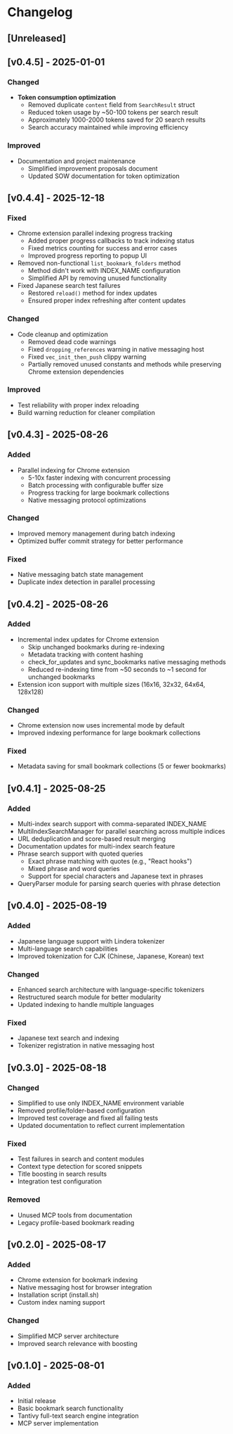 # Changelog

## [Unreleased]

## [v0.4.5] - 2025-01-01

### Changed

- **Token consumption optimization**
  - Removed duplicate `content` field from `SearchResult` struct
  - Reduced token usage by ~50-100 tokens per search result
  - Approximately 1000-2000 tokens saved for 20 search results
  - Search accuracy maintained while improving efficiency

### Improved

- Documentation and project maintenance
  - Simplified improvement proposals document
  - Updated SOW documentation for token optimization

## [v0.4.4] - 2025-12-18

### Fixed

- Chrome extension parallel indexing progress tracking
  - Added proper progress callbacks to track indexing status
  - Fixed metrics counting for success and error cases
  - Improved progress reporting to popup UI
- Removed non-functional `list_bookmark_folders` method
  - Method didn't work with INDEX_NAME configuration
  - Simplified API by removing unused functionality
- Fixed Japanese search test failures
  - Restored `reload()` method for index updates
  - Ensured proper index refreshing after content updates

### Changed

- Code cleanup and optimization
  - Removed dead code warnings
  - Fixed `dropping_references` warning in native messaging host
  - Fixed `vec_init_then_push` clippy warning
  - Partially removed unused constants and methods while preserving Chrome extension dependencies

### Improved

- Test reliability with proper index reloading
- Build warning reduction for cleaner compilation

## [v0.4.3] - 2025-08-26

### Added

- Parallel indexing for Chrome extension
  - 5-10x faster indexing with concurrent processing
  - Batch processing with configurable buffer size
  - Progress tracking for large bookmark collections
  - Native messaging protocol optimizations

### Changed

- Improved memory management during batch indexing
- Optimized buffer commit strategy for better performance

### Fixed

- Native messaging batch state management
- Duplicate index detection in parallel processing

## [v0.4.2] - 2025-08-26

### Added

- Incremental index updates for Chrome extension
  - Skip unchanged bookmarks during re-indexing
  - Metadata tracking with content hashing
  - check_for_updates and sync_bookmarks native messaging methods
  - Reduced re-indexing time from ~50 seconds to ~1 second for unchanged bookmarks
- Extension icon support with multiple sizes (16x16, 32x32, 64x64, 128x128)

### Changed

- Chrome extension now uses incremental mode by default
- Improved indexing performance for large bookmark collections

### Fixed

- Metadata saving for small bookmark collections (5 or fewer bookmarks)

## [v0.4.1] - 2025-08-25

### Added

- Multi-index search support with comma-separated INDEX_NAME
- MultiIndexSearchManager for parallel searching across multiple indices
- URL deduplication and score-based result merging
- Documentation updates for multi-index search feature
- Phrase search support with quoted queries
  - Exact phrase matching with quotes (e.g., "React hooks")
  - Mixed phrase and word queries
  - Support for special characters and Japanese text in phrases
- QueryParser module for parsing search queries with phrase detection

## [v0.4.0] - 2025-08-19

### Added

- Japanese language support with Lindera tokenizer
- Multi-language search capabilities
- Improved tokenization for CJK (Chinese, Japanese, Korean) text

### Changed

- Enhanced search architecture with language-specific tokenizers
- Restructured search module for better modularity
- Updated indexing to handle multiple languages

### Fixed

- Japanese text search and indexing
- Tokenizer registration in native messaging host

## [v0.3.0] - 2025-08-18

### Changed

- Simplified to use only INDEX_NAME environment variable
- Removed profile/folder-based configuration
- Improved test coverage and fixed all failing tests
- Updated documentation to reflect current implementation

### Fixed

- Test failures in search and content modules
- Context type detection for scored snippets
- Title boosting in search results
- Integration test configuration

### Removed

- Unused MCP tools from documentation
- Legacy profile-based bookmark reading

## [v0.2.0] - 2025-08-17

### Added

- Chrome extension for bookmark indexing
- Native messaging host for browser integration
- Installation script (install.sh)
- Custom index naming support

### Changed

- Simplified MCP server architecture
- Improved search relevance with boosting

## [v0.1.0] - 2025-08-01

### Added

- Initial release
- Basic bookmark search functionality
- Tantivy full-text search engine integration
- MCP server implementation
